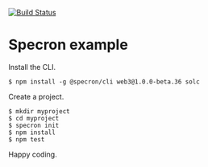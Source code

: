 [![Build Status](https://travis-ci.org/xpepermint/specron-example.svg?branch=master)](https://travis-ci.org/xpepermint/specron-example)

# Specron example

Install the CLI.

```
$ npm install -g @specron/cli web3@1.0.0-beta.36 solc
```

Create a project.

```
$ mkdir myproject
$ cd myproject
$ specron init
$ npm install
$ npm test
```

Happy coding.
